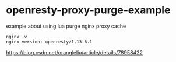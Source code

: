 # openresty-proxy-purge-example

example about using lua purge nginx proxy cache

```
nginx -v
nginx version: openresty/1.13.6.1
```

https://blog.csdn.net/orangleliu/article/details/78958422